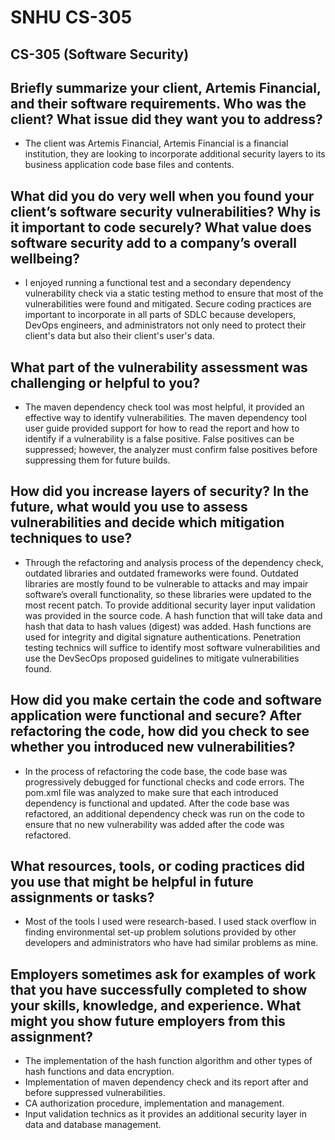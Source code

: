 
# SNHU CS-305
## CS-305 (Software Security)

## Briefly summarize your client, Artemis Financial, and their software requirements. Who was the client? What issue did they want you to address?

  - The client was Artemis Financial, Artemis Financial is a financial institution, they are looking to incorporate additional security layers to its business application code base files and contents. 

## What did you do very well when you found your client’s software security vulnerabilities? Why is it important to code securely? What value does software security add to a company’s overall wellbeing?

  - I enjoyed running a functional test and a secondary dependency vulnerability check via a static testing method to ensure that most of the vulnerabilities were found and mitigated. Secure coding practices are important to incorporate in all parts of SDLC because developers, DevOps engineers, and administrators not only need to protect their client's data but also their client's user's data.   

## What part of the vulnerability assessment was challenging or helpful to you?

  - The maven dependency check tool was most helpful, it provided an effective way to identify vulnerabilities. The maven dependency tool user guide provided support for how to read the report and how to identify if a vulnerability is a false positive. False positives can be suppressed; however, the analyzer must confirm false positives before suppressing them for future builds.  

## How did you increase layers of security? In the future, what would you use to assess vulnerabilities and decide which mitigation techniques to use?

  - Through the refactoring and analysis process of the dependency check, outdated libraries and outdated frameworks were found. Outdated libraries are mostly found to be vulnerable to attacks and may impair software’s overall functionality, so these libraries were updated to the most recent patch. To provide additional security layer input validation was provided in the source code. A hash function that will take data and hash that data to hash values (digest) was added. Hash functions are used for integrity and digital signature authentications. Penetration testing technics will suffice to identify most software vulnerabilities and use the DevSecOps proposed guidelines to mitigate vulnerabilities found.    

## How did you make certain the code and software application were functional and secure? After refactoring the code, how did you check to see whether you introduced new vulnerabilities?

  - In the process of refactoring the code base, the code base was progressively debugged for functional checks and code errors. The pom.xml file was analyzed to make sure that each introduced dependency is functional and updated. After the code base was refactored, an additional dependency check was run on the code to ensure that no new vulnerability was added after the code was refactored.

## What resources, tools, or coding practices did you use that might be helpful in future assignments or tasks?

  - Most of the tools I used were research-based. I used stack overflow in finding environmental set-up problem solutions provided by other developers and administrators who have had similar problems as mine. 


## Employers sometimes ask for examples of work that you have successfully completed to show your skills, knowledge, and experience. What might you show future employers from this assignment?

  - The implementation of the hash function algorithm and other types of hash functions and data encryption.
  - Implementation of maven dependency check and its report after and before suppressed vulnerabilities. 
  - CA authorization procedure, implementation and management. 
  - Input validation technics as it provides an additional security layer in data and database management.





